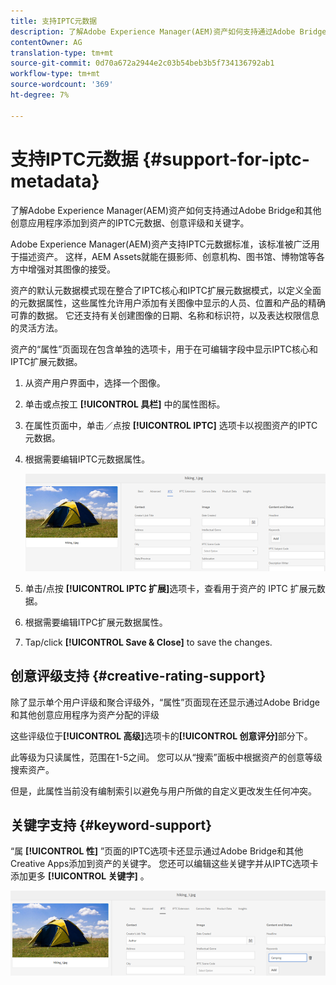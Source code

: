 ```yaml
---
title: 支持IPTC元数据
description: 了解Adobe Experience Manager(AEM)资产如何支持通过Adobe Bridge和其他创意应用程序添加到资产的IPTC元数据、创意评级和关键字。
contentOwner: AG
translation-type: tm+mt
source-git-commit: 0d70a672a2944e2c03b54beb3b5f734136792ab1
workflow-type: tm+mt
source-wordcount: '369'
ht-degree: 7%

---
```



# 支持IPTC元数据 {#support-for-iptc-metadata}

了解Adobe Experience Manager(AEM)资产如何支持通过Adobe Bridge和其他创意应用程序添加到资产的IPTC元数据、创意评级和关键字。

Adobe Experience Manager(AEM)资产支持IPTC元数据标准，该标准被广泛用于描述资产。 这样，AEM Assets就能在摄影师、创意机构、图书馆、博物馆等各方中增强对其图像的接受。

资产的默认元数据模式现在整合了IPTC核心和IPTC扩展元数据模式，以定义全面的元数据属性，这些属性允许用户添加有关图像中显示的人员、位置和产品的精确可靠的数据。 它还支持有关创建图像的日期、名称和标识符，以及表达权限信息的灵活方法。

资产的“属性”页面现在包含单独的选项卡，用于在可编辑字段中显示IPTC核心和IPTC扩展元数据。

1. 从资产用户界面中，选择一个图像。
1. 单击或点按工 **[!UICONTROL 具栏]** 中的属性图标。
1. 在属性页面中，单击／点按 **[!UICONTROL IPTC]** 选项卡以视图资产的IPTC元数据。
1. 根据需要编辑IPTC元数据属性。

   ![iptc_tab](assets/iptc_tab.png)

1. 单击/点按 **[!UICONTROL IPTC 扩展]**&#x200B;选项卡，查看用于资产的 IPTC 扩展元数据。
1. 根据需要编辑ITPC扩展元数据属性。
1. Tap/click **[!UICONTROL Save &amp; Close]** to save the changes.

## 创意评级支持 {#creative-rating-support}

除了显示单个用户评级和聚合评级外，“属性”页面现在还显示通过Adobe Bridge和其他创意应用程序为资产分配的评级

这些评级位于&#x200B;**[!UICONTROL 高级]**&#x200B;选项卡的&#x200B;**[!UICONTROL 创意评分]**&#x200B;部分下。

此等级为只读属性，范围在1-5之间。 您可以从“搜索”面板中根据资产的创意等级搜索资产。

但是，此属性当前没有编制索引以避免与用户所做的自定义更改发生任何冲突。

## 关键字支持 {#keyword-support}

“属 **[!UICONTROL 性]** ”页面的IPTC选项卡还显示通过Adobe Bridge和其他Creative Apps添加到资产的关键字。 您还可以编辑这些关键字并从IPTC选项卡添加更多 **[!UICONTROL 关键字]** 。

![关键字](assets/keywords.png)

